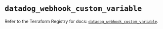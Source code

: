 # `datadog_webhook_custom_variable`

Refer to the Terraform Registry for docs: [`datadog_webhook_custom_variable`](https://registry.terraform.io/providers/datadog/datadog/3.37.0/docs/resources/webhook_custom_variable).
